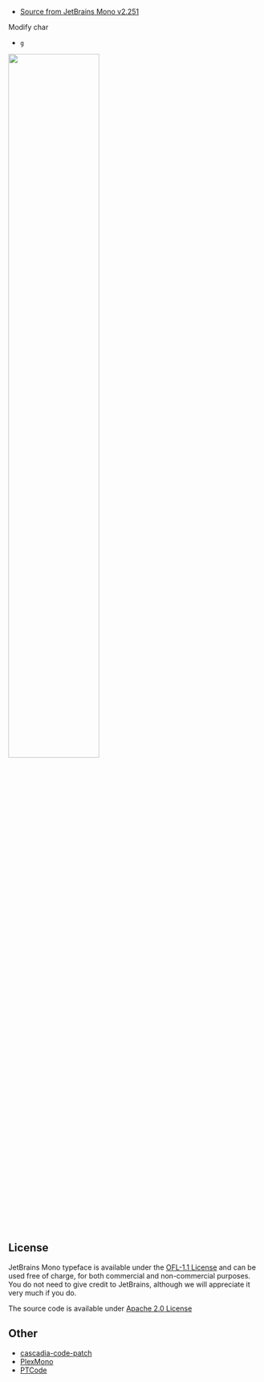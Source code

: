 - [Source from JetBrains Mono v2.251](https://github.com/JetBrains/JetBrainsMono/commit/9a01623903be1c12fc1a14ea3801e42e004f4223)



Modify char

- `g`

<img src="https://user-images.githubusercontent.com/21078112/177470573-eb9a6f81-5c21-47c8-9dec-e8e89fbba3f4.png" width="60%"/>

## License

JetBrains Mono typeface is available under the [OFL-1.1 License](https://github.com/JetBrains/JetBrainsMono/blob/master/OFL.txt) and can be used free of charge, for both commercial and non-commercial purposes. You do not need to give credit to JetBrains, although we will appreciate it very much if you do.

The source code is available under [Apache 2.0 License](https://www.apache.org/licenses/LICENSE-2.0)

## Other
- [cascadia-code-patch](https://github.com/liangjingkanji/cascadia-code-patch)
- [PlexMono](https://github.com/liangjingkanji/PlexMono)
- [PTCode](https://github.com/liangjingkanji/PTCode)
